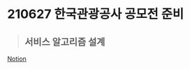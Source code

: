# 210627 한국관광공사 공모전 준비

> ## 서비스 알고리즘 설계
[Notion](https://www.notion.so/1175441a710d4108aa6e66b7db21f83c)
